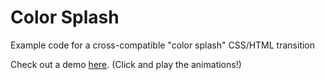 # Color Splash
Example code for a cross-compatible "color splash" CSS/HTML transition

Check out a demo [here](https://mildlysurprised.com/color_splash). (Click and play the animations!)

